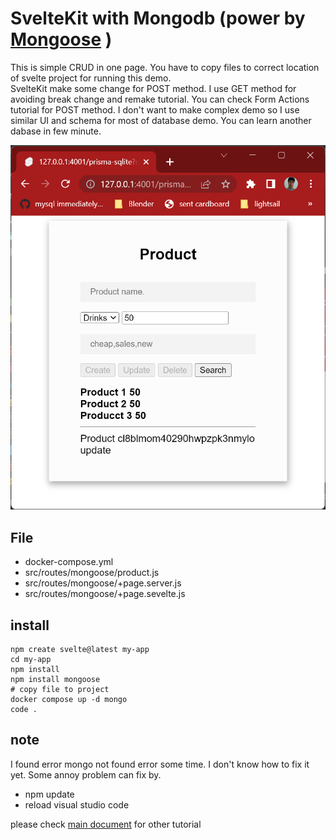 # SvelteKit with Mongodb (power by [Mongoose](https://mongoosejs.com/) )

This is simple CRUD in one page. 
You have to copy files to correct location of svelte project 
for running this demo.  
SvelteKit make some change for POST method. 
I use GET method for avoiding break change and remake tutorial.
You can check Form Actions tutorial for POST method.
I don't want to make complex demo so I use similar UI and schema for most of database demo. You can learn another dabase in few minute.


![Product UI](../../../asset/product-ui.png)

## File
- docker-compose.yml
- src/routes/mongoose/product.js
- src/routes/mongoose/+page.server.js
- src/routes/mongoose/+page.sevelte.js

## install
    npm create svelte@latest my-app
    cd my-app
    npm install
    npm install mongoose
    # copy file to project
    docker compose up -d mongo
    code .

## note
I found error mongo not found error some time. I don't know how to fix it yet. Some annoy problem can fix by. 
- npm update
- reload visual studio code

please check [main document](https://github.com/schooltechx/youtube/tree/main/svelte/svelte-kit) for other tutorial
